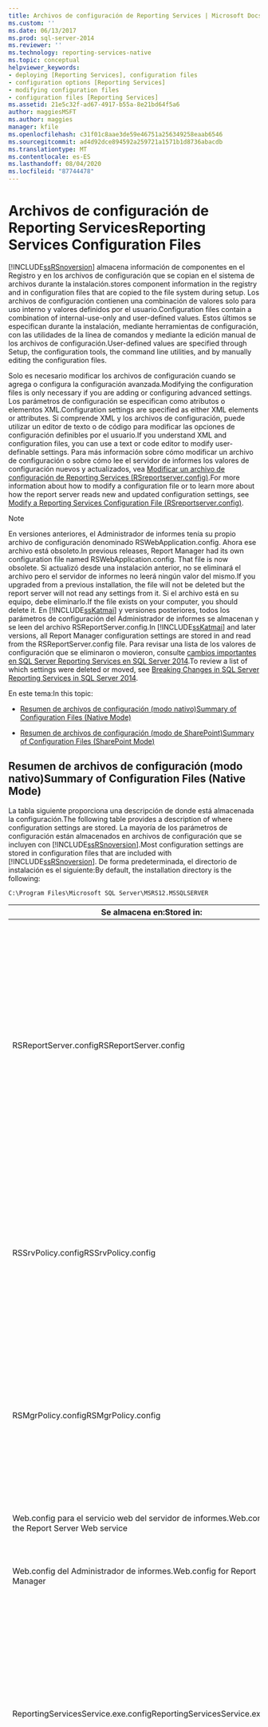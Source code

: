 ```yaml
---
title: Archivos de configuración de Reporting Services | Microsoft Docs
ms.custom: ''
ms.date: 06/13/2017
ms.prod: sql-server-2014
ms.reviewer: ''
ms.technology: reporting-services-native
ms.topic: conceptual
helpviewer_keywords:
- deploying [Reporting Services], configuration files
- configuration options [Reporting Services]
- modifying configuration files
- configuration files [Reporting Services]
ms.assetid: 21e5c32f-ad67-4917-b55a-8e21bd64f5a6
author: maggiesMSFT
ms.author: maggies
manager: kfile
ms.openlocfilehash: c31f01c8aae3de59e46751a256349258eaab6546
ms.sourcegitcommit: ad4d92dce894592a259721a1571b1d8736abacdb
ms.translationtype: MT
ms.contentlocale: es-ES
ms.lasthandoff: 08/04/2020
ms.locfileid: "87744478"
---
```

# <a name="reporting-services-configuration-files"></a><span data-ttu-id="2aea9-102">Archivos de configuración de Reporting Services</span><span class="sxs-lookup"><span data-stu-id="2aea9-102">Reporting Services Configuration Files</span></span>
  [!INCLUDE[ssRSnoversion](../../includes/ssrsnoversion-md.md)] <span data-ttu-id="2aea9-103">almacena información de componentes en el Registro y en los archivos de configuración que se copian en el sistema de archivos durante la instalación.</span><span class="sxs-lookup"><span data-stu-id="2aea9-103">stores component information in the registry and in configuration files that are copied to the file system during setup.</span></span> <span data-ttu-id="2aea9-104">Los archivos de configuración contienen una combinación de valores solo para uso interno y valores definidos por el usuario.</span><span class="sxs-lookup"><span data-stu-id="2aea9-104">Configuration files contain a combination of internal-use-only and user-defined values.</span></span> <span data-ttu-id="2aea9-105">Estos últimos se especifican durante la instalación, mediante herramientas de configuración, con las utilidades de la línea de comandos y mediante la edición manual de los archivos de configuración.</span><span class="sxs-lookup"><span data-stu-id="2aea9-105">User-defined values are specified through Setup, the configuration tools, the command line utilities, and by manually editing the configuration files.</span></span>  
  
 <span data-ttu-id="2aea9-106">Solo es necesario modificar los archivos de configuración cuando se agrega o configura la configuración avanzada.</span><span class="sxs-lookup"><span data-stu-id="2aea9-106">Modifying the configuration files is only necessary if you are adding or configuring advanced settings.</span></span> <span data-ttu-id="2aea9-107">Los parámetros de configuración se especifican como atributos o elementos XML.</span><span class="sxs-lookup"><span data-stu-id="2aea9-107">Configuration settings are specified as either XML elements or attributes.</span></span> <span data-ttu-id="2aea9-108">Si comprende XML y los archivos de configuración, puede utilizar un editor de texto o de código para modificar las opciones de configuración definibles por el usuario.</span><span class="sxs-lookup"><span data-stu-id="2aea9-108">If you understand XML and configuration files, you can use a text or code editor to modify user-definable settings.</span></span> <span data-ttu-id="2aea9-109">Para más información sobre cómo modificar un archivo de configuración o sobre cómo lee el servidor de informes los valores de configuración nuevos y actualizados, vea [Modificar un archivo de configuración de Reporting Services &#40;RSreportserver.config&#41;](modify-a-reporting-services-configuration-file-rsreportserver-config.md).</span><span class="sxs-lookup"><span data-stu-id="2aea9-109">For more information about how to modify a configuration file or to learn more about how the report server reads new and updated configuration settings, see [Modify a Reporting Services Configuration File &#40;RSreportserver.config&#41;](modify-a-reporting-services-configuration-file-rsreportserver-config.md).</span></span>  
  
> [!NOTE]  
>  <span data-ttu-id="2aea9-110">En versiones anteriores, el Administrador de informes tenía su propio archivo de configuración denominado RSWebApplication.config. Ahora ese archivo está obsoleto.</span><span class="sxs-lookup"><span data-stu-id="2aea9-110">In previous releases, Report Manager had its own configuration file named RSWebApplication.config. That file is now obsolete.</span></span> <span data-ttu-id="2aea9-111">Si actualizó desde una instalación anterior, no se eliminará el archivo pero el servidor de informes no leerá ningún valor del mismo.</span><span class="sxs-lookup"><span data-stu-id="2aea9-111">If you upgraded from a previous installation, the file will not be deleted but the report server will not read any settings from it.</span></span> <span data-ttu-id="2aea9-112">Si el archivo está en su equipo, debe eliminarlo.</span><span class="sxs-lookup"><span data-stu-id="2aea9-112">If the file exists on your computer, you should delete it.</span></span> <span data-ttu-id="2aea9-113">En [!INCLUDE[ssKatmai](../../includes/sskatmai-md.md)] y versiones posteriores, todos los parámetros de configuración del Administrador de informes se almacenan y se leen del archivo RSReportServer.config.</span><span class="sxs-lookup"><span data-stu-id="2aea9-113">In [!INCLUDE[ssKatmai](../../includes/sskatmai-md.md)] and later versions, all Report Manager configuration settings are stored in and read from the RSReportServer.config file.</span></span> <span data-ttu-id="2aea9-114">Para revisar una lista de los valores de configuración que se eliminaron o movieron, consulte [cambios importantes en SQL Server Reporting Services en SQL Server 2014](../breaking-changes-in-sql-server-reporting-services-in-sql-server-2016.md).</span><span class="sxs-lookup"><span data-stu-id="2aea9-114">To review a list of which settings were deleted or moved, see [Breaking Changes in SQL Server Reporting Services in SQL Server 2014](../breaking-changes-in-sql-server-reporting-services-in-sql-server-2016.md).</span></span>  
  
 <span data-ttu-id="2aea9-115">En este tema:</span><span class="sxs-lookup"><span data-stu-id="2aea9-115">In this topic:</span></span>  
  
-   [<span data-ttu-id="2aea9-116">Resumen de archivos de configuración (modo nativo)</span><span class="sxs-lookup"><span data-stu-id="2aea9-116">Summary of Configuration Files (Native Mode)</span></span>](#bkmk_config_file_Summary_native_mode)  
  
-   [<span data-ttu-id="2aea9-117">Resumen de archivos de configuración (modo de SharePoint)</span><span class="sxs-lookup"><span data-stu-id="2aea9-117">Summary of Configuration Files (SharePoint Mode)</span></span>](#bkmk_config_file_Summary_sharepoint_mode)  
  
##  <a name="summary-of-configuration-files-native-mode"></a><a name="bkmk_config_file_Summary_native_mode"></a> <span data-ttu-id="2aea9-118">Resumen de archivos de configuración (modo nativo)</span><span class="sxs-lookup"><span data-stu-id="2aea9-118">Summary of Configuration Files (Native Mode)</span></span>  
 <span data-ttu-id="2aea9-119">La tabla siguiente proporciona una descripción de donde está almacenada la configuración.</span><span class="sxs-lookup"><span data-stu-id="2aea9-119">The following table provides a description of where configuration settings are stored.</span></span> <span data-ttu-id="2aea9-120">La mayoría de los parámetros de configuración están almacenados en archivos de configuración que se incluyen con [!INCLUDE[ssRSnoversion](../../includes/ssrsnoversion-md.md)].</span><span class="sxs-lookup"><span data-stu-id="2aea9-120">Most configuration settings are stored in configuration files that are included with [!INCLUDE[ssRSnoversion](../../includes/ssrsnoversion-md.md)].</span></span> <span data-ttu-id="2aea9-121">De forma predeterminada, el directorio de instalación es el siguiente:</span><span class="sxs-lookup"><span data-stu-id="2aea9-121">By default, the installation directory is the following:</span></span>  
  
```  
C:\Program Files\Microsoft SQL Server\MSRS12.MSSQLSERVER  
```  
  
|<span data-ttu-id="2aea9-122">Se almacena en:</span><span class="sxs-lookup"><span data-stu-id="2aea9-122">Stored in:</span></span>|<span data-ttu-id="2aea9-123">Descripción</span><span class="sxs-lookup"><span data-stu-id="2aea9-123">Description</span></span>|<span data-ttu-id="2aea9-124">Location</span><span class="sxs-lookup"><span data-stu-id="2aea9-124">Location</span></span>|  
|----------------|-----------------|--------------|  
|<span data-ttu-id="2aea9-125">RSReportServer.config</span><span class="sxs-lookup"><span data-stu-id="2aea9-125">RSReportServer.config</span></span>|<span data-ttu-id="2aea9-126">Almacena los parámetros de configuración para las áreas de característica del servicio del servidor de informes: el Administrador de informes, el servicio web del servidor de informes y el procesamiento en segundo plano.</span><span class="sxs-lookup"><span data-stu-id="2aea9-126">Stores configuration settings for feature areas of the Report Server service: Report Manager, the Report Server Web service, and background processing.</span></span> <span data-ttu-id="2aea9-127">Para obtener más información acerca de cada configuración, vea [RSReportServer Configuration File](rsreportserver-config-configuration-file.md).</span><span class="sxs-lookup"><span data-stu-id="2aea9-127">For more information about each setting, see [RSReportServer Configuration File](rsreportserver-config-configuration-file.md).</span></span>|<span data-ttu-id="2aea9-128">\<Installation directory>\Reporting Services \ReportServer</span><span class="sxs-lookup"><span data-stu-id="2aea9-128">\<Installation directory> \Reporting Services \ReportServer</span></span>|  
|<span data-ttu-id="2aea9-129">RSSrvPolicy.config</span><span class="sxs-lookup"><span data-stu-id="2aea9-129">RSSrvPolicy.config</span></span>|<span data-ttu-id="2aea9-130">Almacena las directivas de seguridad de acceso del código para las extensiones del servidor.</span><span class="sxs-lookup"><span data-stu-id="2aea9-130">Stores the code access security policies for the server extensions.</span></span> <span data-ttu-id="2aea9-131">Para obtener más información acerca de este archivo, vea [Using Reporting Services Security Policy Files](../extensions/secure-development/using-reporting-services-security-policy-files.md).</span><span class="sxs-lookup"><span data-stu-id="2aea9-131">For more information about this file, see [Using Reporting Services Security Policy Files](../extensions/secure-development/using-reporting-services-security-policy-files.md).</span></span>|<span data-ttu-id="2aea9-132">\<Installation directory>\Reporting Services \ReportServer</span><span class="sxs-lookup"><span data-stu-id="2aea9-132">\<Installation directory> \Reporting Services \ReportServer</span></span>|  
|<span data-ttu-id="2aea9-133">RSMgrPolicy.config</span><span class="sxs-lookup"><span data-stu-id="2aea9-133">RSMgrPolicy.config</span></span>|<span data-ttu-id="2aea9-134">Almacena las directivas de seguridad de acceso del código para el Administrador de informes.</span><span class="sxs-lookup"><span data-stu-id="2aea9-134">Stores the code access security policies for Report Manager.</span></span> <span data-ttu-id="2aea9-135">Para obtener más información acerca de este archivo, vea [Using Reporting Services Security Policy Files](../extensions/secure-development/using-reporting-services-security-policy-files.md).</span><span class="sxs-lookup"><span data-stu-id="2aea9-135">For more information about this file, see [Using Reporting Services Security Policy Files](../extensions/secure-development/using-reporting-services-security-policy-files.md).</span></span>|<span data-ttu-id="2aea9-136">\<Installation directory>\Reporting Services \ReportManager</span><span class="sxs-lookup"><span data-stu-id="2aea9-136">\<Installation directory> \Reporting Services \ReportManager</span></span>|  
|<span data-ttu-id="2aea9-137">Web.config para el servicio web del servidor de informes.</span><span class="sxs-lookup"><span data-stu-id="2aea9-137">Web.config for the Report Server Web service</span></span>|<span data-ttu-id="2aea9-138">Incluye solo los valores que se requieren para ASP.NET.</span><span class="sxs-lookup"><span data-stu-id="2aea9-138">Includes only those settings that are required for ASP.NET.</span></span>|<span data-ttu-id="2aea9-139">\<Installation directory>\Reporting Services \ReportServer</span><span class="sxs-lookup"><span data-stu-id="2aea9-139">\<Installation directory> \Reporting Services \ReportServer</span></span>|  
|<span data-ttu-id="2aea9-140">Web.config del Administrador de informes.</span><span class="sxs-lookup"><span data-stu-id="2aea9-140">Web.config for Report Manager</span></span>|<span data-ttu-id="2aea9-141">Incluye solo los valores que se requieren para ASP.NET.</span><span class="sxs-lookup"><span data-stu-id="2aea9-141">Includes only those settings that are required for ASP.NET.</span></span>|<span data-ttu-id="2aea9-142">\<Installation directory>\Reporting Services \ReportManager</span><span class="sxs-lookup"><span data-stu-id="2aea9-142">\<Installation directory> \Reporting Services \ReportManager</span></span>|  
|<span data-ttu-id="2aea9-143">ReportingServicesService.exe.config</span><span class="sxs-lookup"><span data-stu-id="2aea9-143">ReportingServicesService.exe.config</span></span>|<span data-ttu-id="2aea9-144">Almacena los parámetros de configuración que especifican los niveles de seguimiento y las opciones de registro para el servicio del servidor de informes.</span><span class="sxs-lookup"><span data-stu-id="2aea9-144">Stores configuration settings that specify the trace levels and logging options for the Report Server service.</span></span> <span data-ttu-id="2aea9-145">Para obtener más información sobre los elementos de este archivo, vea [ReportingServicesService Configuration File](reportingservicesservice-configuration-file.md).</span><span class="sxs-lookup"><span data-stu-id="2aea9-145">For more information about the elements in this file, see [ReportingServicesService Configuration File](reportingservicesservice-configuration-file.md).</span></span>|<span data-ttu-id="2aea9-146">\<Installation directory>\Reporting Services \ReportServer \bin</span><span class="sxs-lookup"><span data-stu-id="2aea9-146">\<Installation directory> \Reporting Services \ReportServer \Bin</span></span>|  
|<span data-ttu-id="2aea9-147">Parámetros del Registro</span><span class="sxs-lookup"><span data-stu-id="2aea9-147">Registry settings</span></span>|<span data-ttu-id="2aea9-148">Almacena el estado de la configuración y otras configuraciones utilizadas para desinstalar Reporting Services.</span><span class="sxs-lookup"><span data-stu-id="2aea9-148">Stores configuration state and other settings used to uninstall Reporting Services.</span></span> <span data-ttu-id="2aea9-149">Si está solucionando problemas de instalación o de configuración, puede ver estos valores para obtener información sobre cómo se configura el servidor de informes.</span><span class="sxs-lookup"><span data-stu-id="2aea9-149">If you are troubleshooting an installation or configuration problem, you can view these settings to get information about how the report server is configured.</span></span><br /><br /> <span data-ttu-id="2aea9-150">No modifique directamente estos valores, ya que podría invalidar su instalación.</span><span class="sxs-lookup"><span data-stu-id="2aea9-150">Do not modify these settings directly as this can invalidate your installation.</span></span>|<span data-ttu-id="2aea9-151">HKEY_LOCAL_MACHINE \SOFTWARE \Microsoft \Microsoft SQL Server \\<idDeInstancia\> \Setup</span><span class="sxs-lookup"><span data-stu-id="2aea9-151">HKEY_LOCAL_MACHINE \SOFTWARE \Microsoft \Microsoft SQL Server \\<InstanceID\> \Setup</span></span><br /><br /> <span data-ttu-id="2aea9-152">**- Y -**</span><span class="sxs-lookup"><span data-stu-id="2aea9-152">**- And -**</span></span><br /><br /> <span data-ttu-id="2aea9-153">HKEY_LOCAL_MACHINE\SOFTWARE\Microsoft\Microsoft SQL Server\Services\ReportServer</span><span class="sxs-lookup"><span data-stu-id="2aea9-153">HKEY_LOCAL_MACHINE\SOFTWARE\Microsoft\Microsoft SQL Server\Services\ReportServer</span></span>|  
|<span data-ttu-id="2aea9-154">RSReportDesigner.config</span><span class="sxs-lookup"><span data-stu-id="2aea9-154">RSReportDesigner.config</span></span>|<span data-ttu-id="2aea9-155">Almacena los parámetros de configuración para el Diseñador de informes.</span><span class="sxs-lookup"><span data-stu-id="2aea9-155">Stores configuration settings for Report Designer.</span></span> <span data-ttu-id="2aea9-156">Para obtener más información, consulte [RSReportDesigner Configuration File](rsreportdesigner-configuration-file.md).</span><span class="sxs-lookup"><span data-stu-id="2aea9-156">For more information, see [RSReportDesigner Configuration File](rsreportdesigner-configuration-file.md).</span></span>|<span data-ttu-id="2aea9-157">\<drive>: \Archivos de programa \Microsoft Visual Studio 10 \Common7 \IDE \PrivateAssemblies.</span><span class="sxs-lookup"><span data-stu-id="2aea9-157">\<drive>:\Program Files \Microsoft Visual Studio 10 \Common7 \IDE \PrivateAssemblies.</span></span>|  
|<span data-ttu-id="2aea9-158">RSPreviewPolicy.config</span><span class="sxs-lookup"><span data-stu-id="2aea9-158">RSPreviewPolicy.config</span></span>|<span data-ttu-id="2aea9-159">Almacena las directivas de seguridad de acceso del código para las extensiones de servidor utilizadas durante la vista previa del informe.</span><span class="sxs-lookup"><span data-stu-id="2aea9-159">Stores the code access security policies for the server extensions used during report preview.</span></span> <span data-ttu-id="2aea9-160">Para obtener más información acerca de este archivo, vea [Using Reporting Services Security Policy Files](../extensions/secure-development/using-reporting-services-security-policy-files.md).</span><span class="sxs-lookup"><span data-stu-id="2aea9-160">For more information about this file, see [Using Reporting Services Security Policy Files](../extensions/secure-development/using-reporting-services-security-policy-files.md).</span></span>|<span data-ttu-id="2aea9-161">C:\Archivos de programa\Microsoft Visual Studio 10.0\Common7\IDE\PrivateAssemblies</span><span class="sxs-lookup"><span data-stu-id="2aea9-161">C:\Program Files\Microsoft Visual Studio 10.0\Common7\IDE\PrivateAssembliesr</span></span>|  
  
##  <a name="summary-of-configuration-files-sharepoint-mode"></a><a name="bkmk_config_file_Summary_sharepoint_mode"></a> <span data-ttu-id="2aea9-162">Resumen de archivos de configuración (modo de SharePoint)</span><span class="sxs-lookup"><span data-stu-id="2aea9-162">Summary of Configuration Files (SharePoint Mode)</span></span>  
 <span data-ttu-id="2aea9-163">En la tabla siguiente se proporciona una descripción de los archivos de configuración usados para un servidor de informes en modo de SharePoint.</span><span class="sxs-lookup"><span data-stu-id="2aea9-163">The following table provides a description of configuration files used for a SharePoint mode report server.</span></span> <span data-ttu-id="2aea9-164">La mayoría de las configuraciones se almacenan en bases de datos de la aplicación de servicio de SharePoint.</span><span class="sxs-lookup"><span data-stu-id="2aea9-164">Most configuration settings are stored in SharePoint service application databases.</span></span> <span data-ttu-id="2aea9-165">Para obtener más información, vea [Aplicaciones de servicio y servicio de SharePoint de Reporting Services](../reporting-services-sharepoint-service-and-service-applications.md).</span><span class="sxs-lookup"><span data-stu-id="2aea9-165">For more information, see [Reporting Services SharePoint Service and Service Applications](../reporting-services-sharepoint-service-and-service-applications.md).</span></span>  
  
 <span data-ttu-id="2aea9-166">De forma predeterminada, el directorio de instalación para el modo de SharePoint es el siguiente:</span><span class="sxs-lookup"><span data-stu-id="2aea9-166">By default, the installation directory for SharePoint mode is the following:</span></span>  
  
```  
C:\Program Files\Common Files\Microsoft Shared\Web Server Extensions\15\WebServices\Reporting  
```  
  
|<span data-ttu-id="2aea9-167">Se almacena en:</span><span class="sxs-lookup"><span data-stu-id="2aea9-167">Stored in:</span></span>|<span data-ttu-id="2aea9-168">Descripción</span><span class="sxs-lookup"><span data-stu-id="2aea9-168">Description</span></span>|<span data-ttu-id="2aea9-169">Location</span><span class="sxs-lookup"><span data-stu-id="2aea9-169">Location</span></span>|  
|----------------|-----------------|--------------|  
|<span data-ttu-id="2aea9-170">RSReportServer.config</span><span class="sxs-lookup"><span data-stu-id="2aea9-170">RSReportServer.config</span></span>|<span data-ttu-id="2aea9-171">Almacena los parámetros de configuración para las áreas de característica del servicio del servidor de informes: el Administrador de informes, el servicio web del servidor de informes y el procesamiento en segundo plano.</span><span class="sxs-lookup"><span data-stu-id="2aea9-171">Stores configuration settings for feature areas of the Report Server service: Report Manager, the Report Server Web service, and background processing.</span></span> <span data-ttu-id="2aea9-172">Para obtener más información acerca de cada configuración, vea [RSReportServer Configuration File](rsreportserver-config-configuration-file.md).</span><span class="sxs-lookup"><span data-stu-id="2aea9-172">For more information about each setting, see [RSReportServer Configuration File](rsreportserver-config-configuration-file.md).</span></span>|<span data-ttu-id="2aea9-173">\<Installation directory>\Reporting Services \ReportServer</span><span class="sxs-lookup"><span data-stu-id="2aea9-173">\<Installation directory> \Reporting Services \ReportServer</span></span>|  
|<span data-ttu-id="2aea9-174">RSSrvPolicy.config</span><span class="sxs-lookup"><span data-stu-id="2aea9-174">RSSrvPolicy.config</span></span>|<span data-ttu-id="2aea9-175">Almacena las directivas de seguridad de acceso del código para las extensiones del servidor.</span><span class="sxs-lookup"><span data-stu-id="2aea9-175">Stores the code access security policies for the server extensions.</span></span> <span data-ttu-id="2aea9-176">Para obtener más información acerca de este archivo, vea [Using Reporting Services Security Policy Files](../extensions/secure-development/using-reporting-services-security-policy-files.md).</span><span class="sxs-lookup"><span data-stu-id="2aea9-176">For more information about this file, see [Using Reporting Services Security Policy Files](../extensions/secure-development/using-reporting-services-security-policy-files.md).</span></span>|<span data-ttu-id="2aea9-177">\<Installation directory>\Reporting Services \ReportServer</span><span class="sxs-lookup"><span data-stu-id="2aea9-177">\<Installation directory> \Reporting Services \ReportServer</span></span>|  
|<span data-ttu-id="2aea9-178">Web.config para el servicio web del servidor de informes.</span><span class="sxs-lookup"><span data-stu-id="2aea9-178">Web.config for the Report Server Web service</span></span>|<span data-ttu-id="2aea9-179">Incluye solo los valores que se requieren para ASP.NET.</span><span class="sxs-lookup"><span data-stu-id="2aea9-179">Includes only those settings that are required for ASP.NET.</span></span>|<span data-ttu-id="2aea9-180">\<Installation directory>\Reporting Services \ReportServer</span><span class="sxs-lookup"><span data-stu-id="2aea9-180">\<Installation directory> \Reporting Services \ReportServer</span></span>|  
|<span data-ttu-id="2aea9-181">Parámetros del Registro</span><span class="sxs-lookup"><span data-stu-id="2aea9-181">Registry settings</span></span>|<span data-ttu-id="2aea9-182">Almacena el estado de la configuración y otras configuraciones utilizadas para desinstalar Reporting Services.</span><span class="sxs-lookup"><span data-stu-id="2aea9-182">Stores configuration state and other settings used to uninstall Reporting Services.</span></span> <span data-ttu-id="2aea9-183">También almacena información sobre cada aplicación de servicio de [!INCLUDE[ssRSnoversion](../../includes/ssrsnoversion-md.md)] .</span><span class="sxs-lookup"><span data-stu-id="2aea9-183">Also stores information about each [!INCLUDE[ssRSnoversion](../../includes/ssrsnoversion-md.md)] service application.</span></span><br /><br /> <span data-ttu-id="2aea9-184">No modifique directamente estos valores, ya que podría invalidar su instalación.</span><span class="sxs-lookup"><span data-stu-id="2aea9-184">Do not modify these settings directly as this can invalidate your installation.</span></span>|<span data-ttu-id="2aea9-185">HKEY_LOCAL_MACHINE \SOFTWARE \Microsoft \Microsoft SQL Server \\<idDeInstancia\> \Setup</span><span class="sxs-lookup"><span data-stu-id="2aea9-185">HKEY_LOCAL_MACHINE \SOFTWARE \Microsoft \Microsoft SQL Server \\<InstanceID\> \Setup</span></span><br /><br /> <span data-ttu-id="2aea9-186">Id. de instancia de ejemplo: MSSQL12.MSSQLSERVER</span><span class="sxs-lookup"><span data-stu-id="2aea9-186">Example instance ID: MSSQL12.MSSQLSERVER</span></span><br /><br /> <span data-ttu-id="2aea9-187">**- Y -**</span><span class="sxs-lookup"><span data-stu-id="2aea9-187">**- And -**</span></span><br /><br /> <span data-ttu-id="2aea9-188">HKEY_LOCAL_MACHINE\SOFTWARE\Microsoft\Microsoft SQL Server\Reporting Services\Service Applications</span><span class="sxs-lookup"><span data-stu-id="2aea9-188">HKEY_LOCAL_MACHINE\SOFTWARE\Microsoft\Microsoft SQL Server\Reporting Services\Service Applications</span></span>|  
|<span data-ttu-id="2aea9-189">RSReportDesigner.config</span><span class="sxs-lookup"><span data-stu-id="2aea9-189">RSReportDesigner.config</span></span>|<span data-ttu-id="2aea9-190">Almacena los parámetros de configuración para el Diseñador de informes.</span><span class="sxs-lookup"><span data-stu-id="2aea9-190">Stores configuration settings for Report Designer.</span></span> <span data-ttu-id="2aea9-191">Para obtener más información, consulte [RSReportDesigner Configuration File](rsreportdesigner-configuration-file.md).</span><span class="sxs-lookup"><span data-stu-id="2aea9-191">For more information, see [RSReportDesigner Configuration File](rsreportdesigner-configuration-file.md).</span></span>|<span data-ttu-id="2aea9-192">\<drive>: \Archivos de programa \Microsoft Visual Studio 10 \Common7 \IDE \PrivateAssemblies.</span><span class="sxs-lookup"><span data-stu-id="2aea9-192">\<drive>:\Program Files \Microsoft Visual Studio 10 \Common7 \IDE \PrivateAssemblies.</span></span>|  
  
## <a name="see-also"></a><span data-ttu-id="2aea9-193">Consulte también</span><span class="sxs-lookup"><span data-stu-id="2aea9-193">See Also</span></span>  
 <span data-ttu-id="2aea9-194">[Servidor de informes de Reporting Services &#40;modo nativo&#41;](reporting-services-report-server-native-mode.md) </span><span class="sxs-lookup"><span data-stu-id="2aea9-194">[Reporting Services Report Server &#40;Native Mode&#41;](reporting-services-report-server-native-mode.md) </span></span>  
 <span data-ttu-id="2aea9-195">[Extensiones de Reporting Services](../extensions/reporting-services-extensions.md) </span><span class="sxs-lookup"><span data-stu-id="2aea9-195">[Reporting Services Extensions](../extensions/reporting-services-extensions.md) </span></span>  
 <span data-ttu-id="2aea9-196">[rsconfig (utilidad) &#40;SSRS&#41;](../tools/rsconfig-utility-ssrs.md) </span><span class="sxs-lookup"><span data-stu-id="2aea9-196">[rsconfig Utility &#40;SSRS&#41;](../tools/rsconfig-utility-ssrs.md) </span></span>  
 [<span data-ttu-id="2aea9-197">Inicio y detención del servicio del servidor de informes</span><span class="sxs-lookup"><span data-stu-id="2aea9-197">Start and Stop the Report Server Service</span></span>](start-and-stop-the-report-server-service.md)  
  
  
